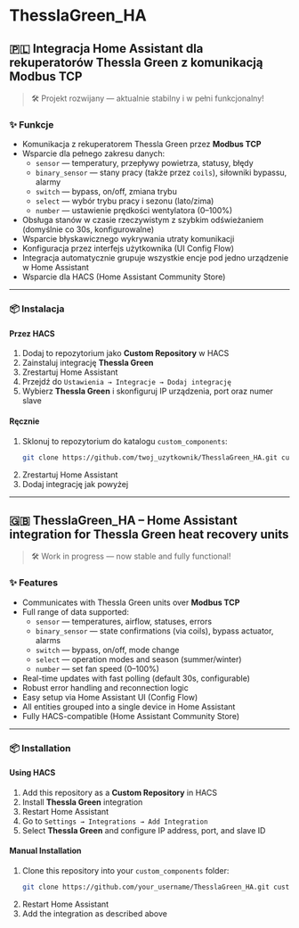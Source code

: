 # ThesslaGreen_HA

## 🇵🇱 Integracja Home Assistant dla rekuperatorów Thessla Green z komunikacją Modbus TCP

> 🛠️ Projekt rozwijany — aktualnie stabilny i w pełni funkcjonalny!

### ✨ Funkcje

- Komunikacja z rekuperatorem Thessla Green przez **Modbus TCP**
- Wsparcie dla pełnego zakresu danych:
  - `sensor` — temperatury, przepływy powietrza, statusy, błędy
  - `binary_sensor` — stany pracy (także przez `coils`), siłowniki bypassu, alarmy
  - `switch` — bypass, on/off, zmiana trybu
  - `select` — wybór trybu pracy i sezonu (lato/zima)
  - `number` — ustawienie prędkości wentylatora (0–100%)
- Obsługa stanów w czasie rzeczywistym z szybkim odświeżaniem (domyślnie co 30s, konfigurowalne)
- Wsparcie błyskawicznego wykrywania utraty komunikacji
- Konfiguracja przez interfejs użytkownika (UI Config Flow)
- Integracja automatycznie grupuje wszystkie encje pod jedno urządzenie w Home Assistant
- Wsparcie dla HACS (Home Assistant Community Store)

---

### 📦 Instalacja

#### Przez HACS

1. Dodaj to repozytorium jako **Custom Repository** w HACS
2. Zainstaluj integrację **Thessla Green**
3. Zrestartuj Home Assistant
4. Przejdź do `Ustawienia → Integracje → Dodaj integrację`
5. Wybierz **Thessla Green** i skonfiguruj IP urządzenia, port oraz numer slave

#### Ręcznie

1. Sklonuj to repozytorium do katalogu `custom_components`:
    ```bash
    git clone https://github.com/twoj_uzytkownik/ThesslaGreen_HA.git custom_components/thessla_green
    ```
2. Zrestartuj Home Assistant
3. Dodaj integrację jak powyżej

---

## 🇬🇧 ThesslaGreen_HA – Home Assistant integration for Thessla Green heat recovery units

> 🛠️ Work in progress — now stable and fully functional!

### ✨ Features

- Communicates with Thessla Green units over **Modbus TCP**
- Full range of data supported:
  - `sensor` — temperatures, airflow, statuses, errors
  - `binary_sensor` — state confirmations (via coils), bypass actuator, alarms
  - `switch` — bypass, on/off, mode change
  - `select` — operation modes and season (summer/winter)
  - `number` — set fan speed (0–100%)
- Real-time updates with fast polling (default 30s, configurable)
- Robust error handling and reconnection logic
- Easy setup via Home Assistant UI (Config Flow)
- All entities grouped into a single device in Home Assistant
- Fully HACS-compatible (Home Assistant Community Store)

---

### 📦 Installation

#### Using HACS

1. Add this repository as a **Custom Repository** in HACS
2. Install **Thessla Green** integration
3. Restart Home Assistant
4. Go to `Settings → Integrations → Add Integration`
5. Select **Thessla Green** and configure IP address, port, and slave ID

#### Manual Installation

1. Clone this repository into your `custom_components` folder:
    ```bash
    git clone https://github.com/your_username/ThesslaGreen_HA.git custom_components/thessla_green
    ```
2. Restart Home Assistant
3. Add the integration as described above